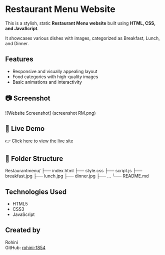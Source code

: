#  Restaurant Menu Website

This is a stylish, static **Restaurant Menu website** built using **HTML, CSS, and JavaScript**.

It showcases various dishes with images, categorized as Breakfast, Lunch, and Dinner.

## Features

- Responsive and visually appealing layout
- Food categories with high-quality images
- Basic animations and interactivity

## 📷 Screenshot

![Website Screenshot] (screenshot RM.png)


## 🔗 Live Demo

👉 [Click here to view the live site](https://rohini-1854.github.io/Restaurant-Menu/)

## 📁 Folder Structure

Restaurantmenu/
├── index.html
├── style.css
├── script.js
├── breakfast.jpg
├── lunch.jpg
├── dinner.jpg
├── ...
└── README.md

##  Technologies Used

- HTML5
- CSS3
- JavaScript
  
##  Created by

Rohini   
GitHub: [rohini-1854](https://github.com/rohini-1854)

